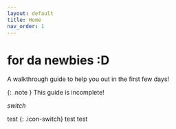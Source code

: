 ```yaml
---
layout: default
title: Home
nav_order: 1
---
```


# for da newbies :D
A walkthrough guide to help you out in the first few days!

{: .note }
This guide is incomplete!

<i class="icon-switch">switch</i>

test
{: .icon-switch} test
test